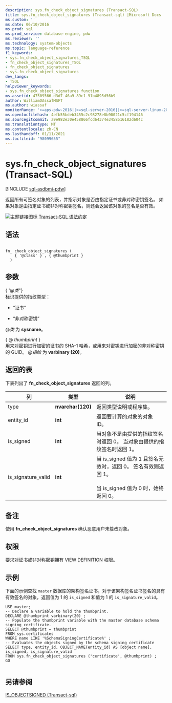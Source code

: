 ```yaml
---
description: sys.fn_check_object_signatures (Transact-SQL)
title: sys.fn_check_object_signatures (Transact-sql) |Microsoft Docs
ms.custom: ''
ms.date: 06/10/2016
ms.prod: sql
ms.prod_service: database-engine, pdw
ms.reviewer: ''
ms.technology: system-objects
ms.topic: language-reference
f1_keywords:
- sys.fn_check_object_signatures_TSQL
- fn_check_object_signatures_TSQL
- fn_check_object_signatures
- sys.fn_check_object_signatures
dev_langs:
- TSQL
helpviewer_keywords:
- sys.fn_check_object_signatures function
ms.assetid: 47509566-d3d7-46a9-89c1-91b4895d56b9
author: WilliamDAssafMSFT
ms.author: wiassaf
monikerRange: '>=aps-pdw-2016||>=sql-server-2016||>=sql-server-linux-2017||=azuresqldb-mi-current'
ms.openlocfilehash: 4efb55bdeb3455c2c98278e8b90021c5cf194146
ms.sourcegitcommit: a9e982e30e458866fcd64374e3458516182d604c
ms.translationtype: MT
ms.contentlocale: zh-CN
ms.lasthandoff: 01/11/2021
ms.locfileid: "98099655"
---
```

# <a name="sysfn_check_object_signatures-transact-sql"></a>sys.fn_check_object_signatures (Transact-SQL)
[!INCLUDE [sql-asdbmi-pdw](../../includes/applies-to-version/sql-asdbmi-pdw.md)]

  返回所有可签名对象的列表，并指示对象是否由指定证书或非对称密钥签名。 如果对象是由指定证书或非对称密钥签名，则还会返回该对象的签名是否有效。  
  
  
 ![主题链接图标](../../database-engine/configure-windows/media/topic-link.gif "“主题链接”图标") [Transact-SQL 语法约定](../../t-sql/language-elements/transact-sql-syntax-conventions-transact-sql.md)  
  
## <a name="syntax"></a>语法  
  
```  
  
fn_ check_object_signatures (   
    { '@class' } , { @thumbprint }   
  )   
```  
  
## <a name="arguments"></a>参数  
 { '\@*类*"}  
 标识提供的指纹类型：  
  
-   “证书”  
  
-   “非对称密钥”  
  
 \@*类* 为 **sysname**。  
  
 { \@ *thumbprint* }  
 用来对密钥进行加密的证书的 SHA-1 哈希，或用来对密钥进行加密的非对称密钥的 GUID。 \@*指纹* 为 **varbinary (20)**。  
  
## <a name="tables-returned"></a>返回的表  
 下表列出了 **fn_check_object_signatures** 返回的列。  
  
|列|类型|说明|  
|------------|----------|-----------------|  
|type|**nvarchar(120)**|返回类型说明或程序集。|  
|entity_id|**int**|返回要计算的对象的对象 ID。|  
|is_signed|**int**|当对象不是由提供的指纹签名时返回 0。 当对象由提供的指纹签名时返回 1。|  
|is_signature_valid|**int**|当 is_signed 值为 1 且签名无效时，返回 0。 签名有效则返回 1。<br /><br /> 当 is_signed 值为 0 时，始终返回 0。|  
  
## <a name="remarks"></a>备注  
 使用 **fn_check_object_signatures** 确认恶意用户未篡改对象。  
  
## <a name="permissions"></a>权限  
 要求对证书或非对称密钥拥有 VIEW DEFINITION 权限。  
  
## <a name="examples"></a>示例  
 下面的示例查找 `master` 数据库的架构签名证书，对于该架构签名证书签名的具有有效签名的对象，返回值为 1 的 `is_signed` 和值为 1 的 `is_signature_valid`。  
  
```  
USE master;  
-- Declare a variable to hold the thumbprint.  
DECLARE @thumbprint varbinary(20) ;  
-- Populate the thumbprint variable with the master database schema signing certificate.  
SELECT @thumbprint = thumbprint   
FROM sys.certificates   
WHERE name LIKE '%SchemaSigningCertificate%' ;  
-- Evaluates the objects signed by the schema signing certificate  
SELECT type, entity_id, OBJECT_NAME(entity_id) AS [object name], is_signed, is_signature_valid  
FROM sys.fn_check_object_signatures ('certificate', @thumbprint) ;  
GO  
  
```  
  
## <a name="see-also"></a>另请参阅  
 [IS_OBJECTSIGNED &#40;Transact-sql&#41;](../../t-sql/functions/is-objectsigned-transact-sql.md)  
  
  
